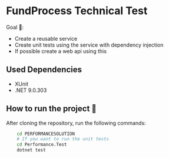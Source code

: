 # FundProcess Technical Test

Goal 🥅:

- Create a reusable service 
- Create unit tests using the service with dependency injection
- If possible create a web api using this 

## Used Dependencies
- XUnit
- .NET 9.0.303

## How to run the project 🚀

After cloning the repository, run the following commands: 

```bash 
    cd PERFORMANCESOLUTION
    # If you want to run the unit tests
    cd Performance.Test
    dotnet test
```

